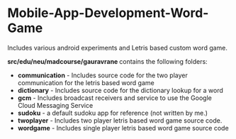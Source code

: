 Mobile-App-Development-Word-Game
================================

Includes various android experiments and Letris based custom word game.

<b> src/edu/neu/madcourse/gauravrane </b> contains the following folders: 
<ul>
<li><b>communication</b> - Includes source code for the two player communication for the letris based word game  </li>
<li><b>dictionary</b> - Includes source code for the dictionary lookup for a word  </li>
<li><b>gcm</b> - Includes broadcast receivers and service to use the Google Cloud Messaging Service  </li>
<li><b>sudoku</b> - a default sudoku app for reference (not written by me.)   </li>
<li><b>twoplayer</b> - Includes two player letris based word game source code.     </li>
<li><b>wordgame</b> - Includes single player letris based word game source code  </li>
</ul>



